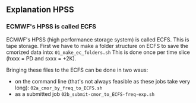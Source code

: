 ## Explanation HPSS

### ECMWF's HPSS is called ECFS
ECMWF's HPSS (high performance storage system) is called ECFS. This is tape storage. 
First we have to make a folder structure on ECFS to save the cmorized data into: `01_make_ec_folders.sh`
This is done once per time slice (hxxx = PD and sxxx = +2K). 

Bringing these files to the ECFS can be done in two waus: 
- on the command line (that's not always feasible as these jobs take very long): `02a_cmor_by_freq_to_ECFS.sh`
- as a submitted job `02b_submit-cmor_to_ECFS-freq-exp.sh`

